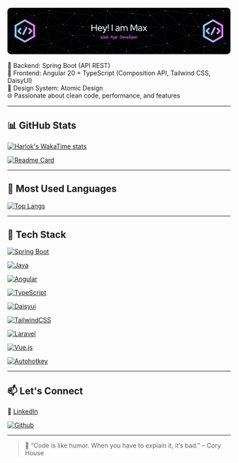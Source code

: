 ![Header](./img/github-header-image.png)

🔧 Backend: Spring Boot (API REST)  
🎨 Frontend: Angular 20 + TypeScript (Composition API, Tailwind CSS, DaisyUI)  
🧪 Design System: Atomic Design  
🌐 Passionate about clean code, performance, and features  

---

## 📊 GitHub Stats

[![Harlok's WakaTime stats](https://github-readme-stats.vercel.app/api/wakatime?username=MXTR327&layout=compact&theme=transparent)](https://wakatime.com/@MXTR327)

[![Readme Card](https://github-readme-stats.vercel.app/api/pin/?username=MXTR327&repo=ApiByteBackend&theme=transparent)](https://github.com/MXTR327/ApiByteBackend)

---

## 🧠 Most Used Languages

[![Top Langs](https://github-readme-stats.vercel.app/api/top-langs/?username=MXTR327&layout=pie&langs_count=10&theme=transparent)](https://github.com/MXTR327/ApiByteFrontEnd)


---

## 🚀 Tech Stack

[![Spring Boot](https://img.shields.io/badge/Spring_Boot_3-6DB33F?style=for-the-badge&logo=spring-boot&logoColor=white)](https://start.spring.io/)

[![Java](https://img.shields.io/badge/Java-ED8B00?style=for-the-badge&logo=coffeescript&logoColor=white)](https://docs.oracle.com/en/java/)

[![Angular](https://img.shields.io/badge/Angular_20+-0F0F11?style=for-the-badge&logo=angular&logoColor=white)](https://angular.dev/overview)

[![TypeScript](https://img.shields.io/badge/TypeScript-3178C6?style=for-the-badge&logo=typescript&logoColor=white)](https://www.typescriptlang.org/docs/)

[![Daisyui](https://img.shields.io/badge/daisyui-38B2AC?style=for-the-badge&logo=daisyui&logoColor=white)](https://daisyui.com/docs/install/angular/)

[![TailwindCSS](https://img.shields.io/badge/TailwindCSS-06B6D4?style=for-the-badge&logo=tailwind-css&logoColor=white)](https://tailwindcss.com/docs/installation/framework-guides/angular)

[![Laravel](https://img.shields.io/badge/Laravel-FF2D20?style=for-the-badge&logo=laravel&logoColor=white)](https://laravel.com/docs/12.x/installation)

[![Vue.js](https://img.shields.io/badge/Vue_3-4FC08D?style=for-the-badge&logo=vue.js&logoColor=white)](https://vuejs.org/guide/introduction.html)

[![Autohotkey](https://img.shields.io/badge/autohotkey_v1|v2-334455?style=for-the-badge&logo=autohotkey&logoColor=white)](https://vuejs.org/guide/introduction.html)

---
## 📫 Let's Connect

 💼 [LinkedIn](https://www.linkedin.com/)
 
 [![Github](https://img.shields.io/badge/github-181717?style=for-the-badge&logo=github&logoColor=white)](https://github.com/MXTR327?tab=repositories)

---

> 💬 “Code is like humor. When you have to explain it, it’s bad.” – Cory House
